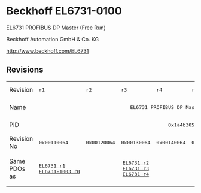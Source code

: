# Beckhoff EL6731-0100

EL6731 PROFIBUS DP Master (Free Run)

Beckhoff Automation GmbH & Co. KG

http://www.beckhoff.com/EL6731

## Revisions
<table>
<tr >
<td>Revision</td>
<td><pre>r1</pre></td>
<td><pre>r2</pre></td>
<td><pre>r3</pre></td>
<td><pre>r4</pre></td>
<td><pre>r5</pre></td>
<td><pre>r6</pre></td>
<td><pre>r7</pre></td>
<td><pre>r9</pre></td>
</tr>
<tr >
<td>Name</td>
<td colspan=8 align="center"><pre>EL6731 PROFIBUS DP Master (Free Run)</pre></td>
</tr>
<tr >
<td>PID</td>
<td colspan=8 align="center"><pre>0x1a4b3052</pre></td>
</tr>
<tr >
<td>Revision No</td>
<td><pre>0x00110064</pre></td>
<td><pre>0x00120064</pre></td>
<td><pre>0x00130064</pre></td>
<td><pre>0x00140064</pre></td>
<td><pre>0x00150064</pre></td>
<td><pre>0x00160064</pre></td>
<td><pre>0x00170064</pre></td>
<td><pre>0x00190064</pre></td>
</tr>
<tr >
<td>Same PDOs as</td>
<td><pre><a href="EL6731">EL6731 r1</a><br/><a href="EL6731-1003">EL6731-1003 r0</a></pre></td>
<td colspan=3 align="center"><pre><a href="EL6731">EL6731 r2</a><br/><a href="EL6731">EL6731 r3</a><br/><a href="EL6731">EL6731 r4</a></pre></td>
<td colspan=4 align="center"><pre><a href="EL6731">EL6731 r5</a><br/><a href="EL6731">EL6731 r6</a><br/><a href="EL6731">EL6731 r7</a><br/><a href="EL6731">EL6731 r9</a></pre></td>
</tr>
</table>
